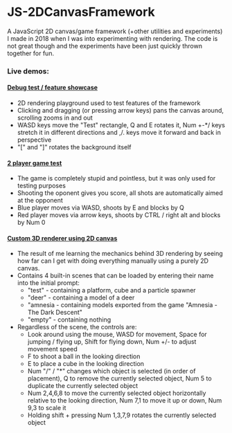 # JS-2DCanvasFramework
A JavaScript 2D canvas/game framework (+other utilities and experiments) I made in 2018 when I was into experimenting with rendering. The code is not great though and the experiments have been just quickly thrown together for fun.

### Live demos:

#### [Debug test / feature showcase](https://tomlacko.github.io/JS-2DCanvasFramework#debug)
- 2D rendering playground used to test features of the framework
- Clicking and dragging (or pressing arrow keys) pans the canvas around, scrolling zooms in and out
- WASD keys move the "Test" rectangle, Q and E rotates it, Num +-*/ keys stretch it in different directions and ,/. keys move it forward and back in perspective
- "[" and "]" rotates the background itself

#### [2 player game test](https://tomlacko.github.io/JS-2DCanvasFramework#shootoff)
- The game is completely stupid and pointless, but it was only used for testing purposes
- Shooting the oponent gives you score, all shots are automatically aimed at the opponent
- Blue player moves via WASD, shoots by E and blocks by Q
- Red player moves via arrow keys, shoots by CTRL / right alt and blocks by Num 0

#### [Custom 3D renderer using 2D canvas](https://tomlacko.github.io/JS-2DCanvasFramework#3D)
- The result of me learning the mechanics behind 3D rendering by seeing how far can I get with doing everything manually using a purely 2D canvas.
- Contains 4 built-in scenes that can be loaded by entering their name into the initial prompt:
  - "test" - containing a platform, cube and a particle spawner
  - "deer" - containing a model of a deer
  - "amnesia - containing models exported from the game "Amnesia - The Dark Descent"
  - "empty" - containing nothing
- Regardless of the scene, the controls are:
  - Look around using the mouse, WASD for movement, Space for jumping / flying up, Shift for flying down, Num +/- to adjust movement speed
  - F to shoot a ball in the looking direction
  - E to place a cube in the looking direction
  - Num "/" / "*" changes which object is selected (in order of placement), Q to remove the currently selected object, Num 5 to duplicate the currently selected object
  - Num 2,4,6,8 to move the currently selected object horizontally relative to the looking direction, Num 7,1 to move it up or down, Num 9,3 to scale it
  - Holding shift + pressing Num 1,3,7,9 rotates the currently selected object
